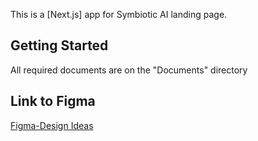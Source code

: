 This is a [Next.js] app for Symbiotic AI landing page.


## Getting Started

All required documents are on the "Documents" directory

## Link to Figma 
[Figma-Design Ideas](https://www.figma.com/file/SDfskwRGg8LduQGmvqNHVx/Web-Design-%7C-Website-Design-%7C-Software-House-Website-%7C-Software-Company-Website-(Community)?type=design&t=vgAdWPLaFSwfL7E0-6)

